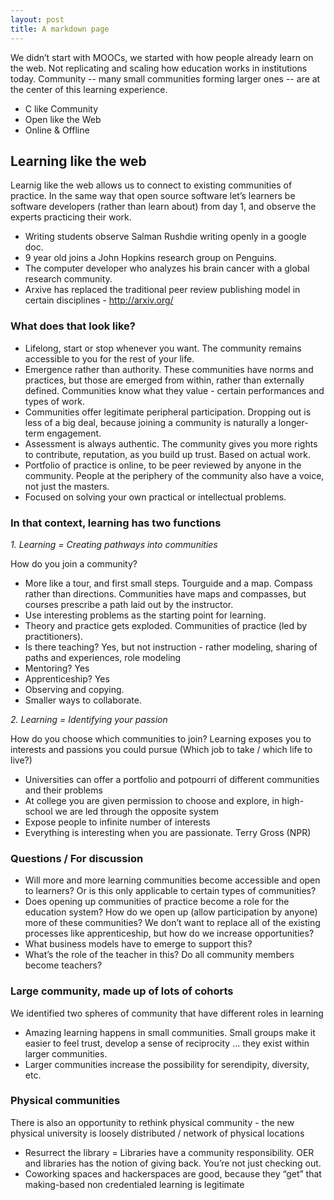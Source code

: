 ```yaml
---
layout: post
title: A markdown page
---
```

We didn’t start with MOOCs, we started with how people already learn on the web. Not replicating and scaling how education works in institutions today. Community -- many small communities forming larger ones -- are at the center of this learning experience.

* C like Community
* Open like the Web
* Online & Offline

## Learning like the web ##

Learnig like the web allows us to connect to existing communities of practice. In the same way that open source software let’s learners be software developers (rather than learn about) from day 1, and observe the experts practicing their work. 

* Writing students observe Salman Rushdie writing openly in a google doc. 
* 9 year old joins a John Hopkins research group on Penguins. 
* The computer developer who analyzes his brain cancer with a global research community. 
* Arxive has replaced the traditional peer review publishing model in certain disciplines - http://arxiv.org/

### What does that look like? ###

* Lifelong, start or stop whenever you want. The community remains accessible to you for the rest of your life. 
* Emergence rather than authority. These communities have norms and practices, but those are emerged from within, rather than externally defined. Communities know what they value - certain performances and types of work. 
* Communities offer legitimate peripheral participation. Dropping out is less of a big deal, because joining a community is naturally a longer-term engagement. 
* Assessment is always authentic. The community gives you more rights to contribute, reputation, as you build up trust. Based on actual work. 
* Portfolio of practice is online, to be peer reviewed by anyone in the community. People at the periphery of the community also have a voice, not just the masters.  
* Focused on solving your own practical or intellectual problems.

### In that context, learning has two functions ###

_1. Learning = Creating pathways into communities_

How do you join a community? 

* More like a tour, and first small steps. Tourguide and a map. Compass rather than directions. Communities have maps and compasses, but courses prescribe a path laid out by the instructor. 
* Use interesting problems as the starting point for learning.
* Theory and practice gets exploded. Communities of practice (led by practitioners). 
* Is there teaching? Yes, but not instruction - rather modeling, sharing of paths and experiences, role modeling
* Mentoring? Yes
* Apprenticeship? Yes
* Observing and copying. 
* Smaller ways to collaborate. 

_2. Learning = Identifying your passion_

How do you choose which communities to join? Learning exposes you to interests and passions you could pursue (Which job to take / which life to live?) 

* Universities can offer a portfolio and potpourri of different communities and their problems
* At college you are given permission to choose and explore, in high-school we are led through the opposite system
* Expose people to infinite number of interests
* Everything is interesting when you are passionate. Terry Gross (NPR) 

### Questions / For discussion

* Will more and more learning communities become accessible and open to learners? Or is this only applicable to certain types of communities?
* Does opening up communities of practice become a role for the education system? How do we open up (allow participation by anyone) more of these communities? We don’t want to replace all of the existing processes like apprenticeship, but how do we increase opportunities?
* What business models have to emerge to support this?
* What’s the role of the teacher in this? Do all community members become teachers?

### Large community, made up of lots of cohorts

We identified two spheres of community that have different roles in learning

* Amazing learning happens in small communities. Small groups make it easier to feel trust, develop a sense of reciprocity … they exist within larger communities.
* Larger communities increase the possibility for serendipity, diversity, etc.

### Physical communities

There is also an opportunity to rethink physical community - the new physical university is loosely distributed / network of physical locations

* Resurrect the library = Libraries have a community responsibility. OER and libraries has the notion of giving back. You’re not just checking out.  
* Coworking spaces and hackerspaces are good, because they “get” that making-based non credentialed learning is legitimate
